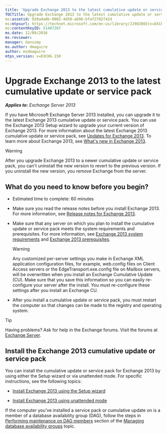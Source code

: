 ```yaml
---
title: 'Upgrade Exchange 2013 to the latest cumulative update or service pack'
TOCTitle: Upgrade Exchange 2013 to the latest cumulative update or service pack
ms:assetid: 928a4a0b-0082-4d50-a696-bfaf2782f42d
ms:mtpsurl: https://technet.microsoft.com/en-us/library/JJ983803(v=EXCHG.150)
ms:contentKeyID: 51407267
ms.date: 12/09/2016
ms.reviewer: 
manager: dansimp
ms.author: dmaguire
author: msdmaguire
mtps_version: v=EXCHG.150
---
```


# Upgrade Exchange 2013 to the latest cumulative update or service pack

_**Applies to:** Exchange Server 2013_

If you have Microsoft Exchange Server 2013 installed, you can upgrade it to the latest Exchange 2013 cumulative update or service pack. You can use the Exchange 2013 Setup wizard to upgrade your current version of Exchange 2013. For more information about the latest Exchange 2013 cumulative update or service pack, see [Updates for Exchange 2013](updates-for-exchange-2013-exchange-2013-help.md). To learn more about Exchange 2013, see [What's new in Exchange 2013](what-s-new-in-exchange-2013-exchange-2013-help.md).

> [!WARNING]
> After you upgrade Exchange 2013 to a newer cumulative update or service pack, you can't uninstall the new version to revert to the previous version. If you uninstall the new version, you remove Exchange from the server.

## What do you need to know before you begin?

  - Estimated time to complete: 60 minutes

  - Make sure you read the release notes before you install Exchange 2013. For more information, see [Release notes for Exchange 2013](release-notes-for-exchange-2013-exchange-2013-help.md).

  - Make sure that any server on which you plan to install the cumulative update or service pack meets the system requirements and prerequisites. For more information, see [Exchange 2013 system requirements](exchange-2013-system-requirements-exchange-2013-help.md) and [Exchange 2013 prerequisites](exchange-2013-prerequisites-exchange-2013-help.md).

    > [!WARNING]
    > Any customized per-server settings you make in Exchange XML application configuration files, for example, web.config files on Client Access servers or the EdgeTransport.exe.config file on Mailbox servers, will be overwritten when you install an Exchange Cumulative Update (CU). Make sure that you save this information so you can easily re-configure your server after the install. You must re-configure these settings after you install an Exchange CU.

  - After you install a cumulative update or service pack, you must restart the computer so that changes can be made to the registry and operating system.

> [!TIP]
> Having problems? Ask for help in the Exchange forums. Visit the forums at [Exchange Server](https://go.microsoft.com/fwlink/p/?linkid=60612).

## Install the Exchange 2013 cumulative update or service pack

You can install the cumulative update or service pack for Exchange 2013 by using either the Setup wizard or via unattended mode. For specific instructions, see the following topics:

  - [Install Exchange 2013 using the Setup wizard](install-exchange-2013-using-the-setup-wizard-exchange-2013-help.md)

  - [Install Exchange 2013 using unattended mode](install-exchange-2013-using-unattended-mode-exchange-2013-help.md)

If the computer you've installed a service pack or cumulative update on is a member of a database availability group (DAG), follow the steps in [Performing maintenance on DAG members](managing-database-availability-groups-exchange-2013-help.md) section of the [Managing database availability groups](managing-database-availability-groups-exchange-2013-help.md) topic.
